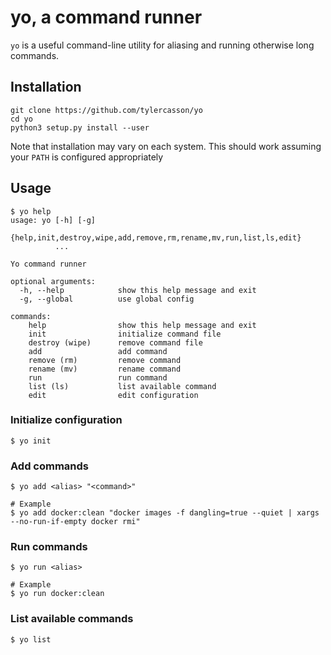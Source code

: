 # yo, a command runner

`yo` is a useful command-line utility for aliasing and running otherwise long commands.

## Installation

```
git clone https://github.com/tylercasson/yo
cd yo
python3 setup.py install --user
```

Note that installation may vary on each system. This should work assuming your `PATH` is configured appropriately

## Usage

```
$ yo help
usage: yo [-h] [-g]
          {help,init,destroy,wipe,add,remove,rm,rename,mv,run,list,ls,edit}
          ...

Yo command runner

optional arguments:
  -h, --help            show this help message and exit
  -g, --global          use global config

commands:
    help                show this help message and exit
    init                initialize command file
    destroy (wipe)      remove command file
    add                 add command
    remove (rm)         remove command
    rename (mv)         rename command
    run                 run command
    list (ls)           list available command
    edit                edit configuration
```

### Initialize configuration

```
$ yo init
```

### Add commands

```
$ yo add <alias> "<command>"

# Example
$ yo add docker:clean "docker images -f dangling=true --quiet | xargs --no-run-if-empty docker rmi"
```

### Run commands

```
$ yo run <alias>

# Example
$ yo run docker:clean
```

### List available commands

```
$ yo list
```
